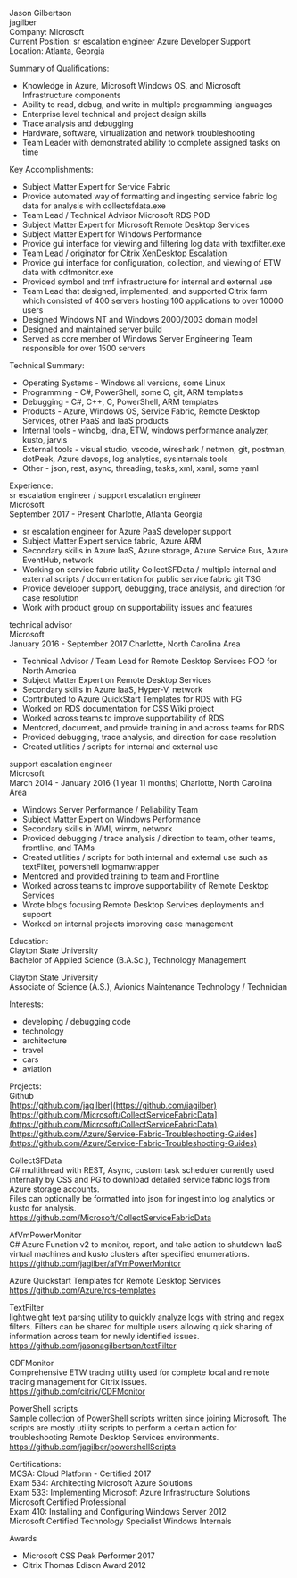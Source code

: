 Jason Gilbertson  
jagilber  
Company: Microsoft  
Current Position: sr escalation engineer Azure Developer Support  
Location: Atlanta, Georgia  

Summary of Qualifications:  
* Knowledge in Azure, Microsoft Windows OS, and Microsoft Infrastructure components  
* Ability to read, debug, and write in multiple programming languages  
* Enterprise level technical and project design skills  
* Trace analysis and debugging  
* Hardware, software, virtualization and network troubleshooting 
* Team Leader with demonstrated ability to complete assigned tasks on time  

Key Accomplishments:  
* Subject Matter Expert for Service Fabric  
* Provide automated way of formatting and ingesting service fabric log data for analysis with collectsfdata.exe  
* Team Lead / Technical Advisor Microsoft RDS POD  
* Subject Matter Expert for Microsoft Remote Desktop Services  
* Subject Matter Expert for Windows Performance  
* Provide gui interface for viewing and filtering log data with textfilter.exe  
* Team Lead / originator for Citrix XenDesktop Escalation  
* Provide gui interface for configuration, collection, and viewing of ETW data with cdfmonitor.exe  
* Provided symbol and tmf infrastructure for internal and external use  
* Team Lead that designed, implemented, and supported Citrix farm which consisted of 400 servers hosting 100 applications to over 10000 users  
* Designed Windows NT and Windows 2000/2003 domain model  
* Designed and maintained server build  
* Served as core member of Windows Server Engineering Team responsible for over 1500 servers  

Technical Summary:  
* Operating Systems - Windows all versions, some Linux  
* Programming - C#, PowerShell, some C, git, ARM templates  
* Debugging - C#, C++, C, PowerShell, ARM templates  
* Products - Azure, Windows OS, Service Fabric, Remote Desktop Services, other PaaS and IaaS products  
* Internal tools - windbg, idna, ETW, windows performance analyzer, kusto, jarvis  
* External tools - visual studio, vscode, wireshark / netmon, git, postman, dotPeek, Azure devops, log analytics, sysinternals tools  
* Other - json, rest, async, threading, tasks, xml, xaml, some yaml  

Experience:  
sr escalation engineer / support escalation engineer  
Microsoft  
September 2017 - Present Charlotte, Atlanta Georgia  
* sr escalation engineer for Azure PaaS developer support 
* Subject Matter Expert service fabric, Azure ARM  
* Secondary skills in Azure IaaS, Azure storage, Azure Service Bus, Azure EventHub, network  
* Working on service fabric utility CollectSFData / multiple internal and external scripts / documentation for public service fabric git TSG  
* Provide developer support, debugging, trace analysis, and direction for case resolution  
* Work with product group on supportability issues and features  
 
technical advisor  
Microsoft  
January 2016 -  September 2017 Charlotte, North Carolina Area  
* Technical Advisor / Team Lead for Remote Desktop Services POD for North America  
* Subject Matter Expert on Remote Desktop Services  
* Secondary skills in Azure IaaS, Hyper-V, network  
* Contributed to Azure QuickStart Templates for RDS with PG  
* Worked on RDS documentation for CSS Wiki project  
* Worked across teams to improve supportability of RDS  
* Mentored, document, and provide training in and across teams for RDS  
* Provided debugging, trace analysis, and direction for case resolution  
* Created utilities / scripts for internal and external use  
 
support escalation engineer  
Microsoft  
March 2014 - January 2016 (1 year 11 months) Charlotte, North Carolina Area  
* Windows Server Performance / Reliability Team  
* Subject Matter Expert on Windows Performance  
* Secondary skills in WMI, winrm, network  
* Provided debugging / trace analysis / direction to team, other teams, frontline, and TAMs  
* Created utilities / scripts for both internal and external use such as textFilter, powershell logmanwrapper  
* Mentored and provided training to team and Frontline  
* Worked across teams to improve supportability of Remote Desktop Services  
* Wrote blogs focusing Remote Desktop Services deployments and support  
* Worked on internal projects improving case management  
 
Education:  
Clayton State University  
Bachelor of Applied Science (B.A.Sc.), Technology Management  

Clayton State University  
Associate of Science (A.S.), Avionics Maintenance Technology / Technician  

Interests:  
* developing / debugging code  
* technology  
* architecture  
* travel  
* cars  
* aviation  

Projects:  
Github  
[https://github.com/jagilber](https://github.com/jagilber)  
[https://github.com/Microsoft/CollectServiceFabricData](https://github.com/Microsoft/CollectServiceFabricData)  
[https://github.com/Azure/Service-Fabric-Troubleshooting-Guides](https://github.com/Azure/Service-Fabric-Troubleshooting-Guides)  

CollectSFData  
C# multithread with REST, Async, custom task scheduler currently used  internally by CSS and PG to download detailed service fabric logs from Azure storage accounts.  
Files can optionally be formatted into json for ingest into log analytics or kusto for analysis.  
https://github.com/Microsoft/CollectServiceFabricData  

AfVmPowerMonitor  
C# Azure Function v2 to monitor, report, and take action to shutdown IaaS virtual machines and kusto clusters after specified enumerations.  
https://github.com/jagilber/afVmPowerMonitor  

Azure Quickstart Templates for Remote Desktop Services  
https://github.com/Azure/rds-templates  

TextFilter  
lightweight text parsing utility to quickly analyze logs with string and regex filters. Filters can be shared for multiple users allowing quick sharing of information across team for newly identified issues.  
https://github.com/jasonagilbertson/textFilter  

CDFMonitor  
Comprehensive ETW tracing utility used for complete local and remote tracing management for Citrix issues.  
https://github.com/citrix/CDFMonitor  

PowerShell scripts  
Sample collection of PowerShell scripts written since joining Microsoft. The scripts are mostly utility scripts to perform a certain action for troubleshooting Remote Desktop Services environments.  
https://github.com/jagilber/powershellScripts  

Certifications:  
MCSA: Cloud Platform - Certified 2017  
Exam 534: Architecting Microsoft Azure Solutions  
Exam 533: Implementing Microsoft Azure Infrastructure Solutions  
Microsoft Certified Professional  
Exam 410: Installing and Configuring Windows Server 2012  
Microsoft Certified Technology Specialist Windows Internals  

Awards  
* Microsoft CSS Peak Performer 2017  
* Citrix Thomas Edison Award 2012  
